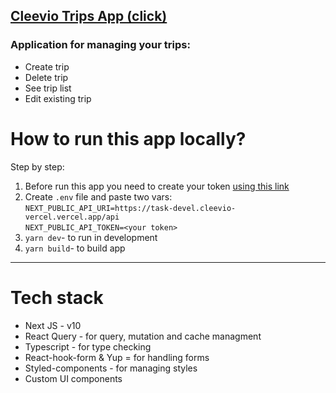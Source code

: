 ## [Cleevio Trips App (click)](https://trips-theta.vercel.app/)
### Application for managing your trips:
* Create trip
* Delete trip
* See trip list
* Edit existing trip

# How to run this app locally?
Step by step:
1. Before run this app you need to create your token  [using this link](https://task-devel.cleevio-vercel.vercel.app/)
2. Create ```.env``` file and paste two vars: <br>```NEXT_PUBLIC_API_URI=https://task-devel.cleevio-vercel.vercel.app/api``` <br> ```NEXT_PUBLIC_API_TOKEN=<your token>```
3. ```yarn dev```- to run in development
4. ```yarn build```- to build app

----
# Tech stack

- Next JS - v10
- React Query - for query, mutation and cache managment
- Typescript - for type checking
- React-hook-form & Yup = for handling forms
- Styled-components - for managing styles
- Custom UI components